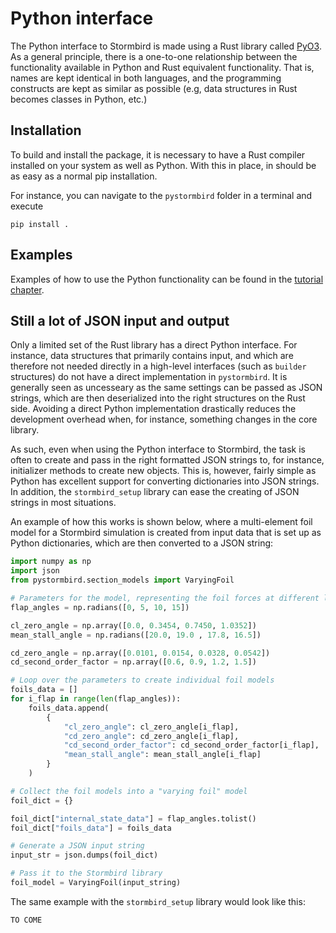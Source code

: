 # Python interface
The Python interface to Stormbird is made using a Rust library called [PyO3](https://pyo3.rs/). As a general principle, there is a one-to-one relationship between the functionality available in Python and Rust equivalent functionality. That is, names are kept identical in both languages, and the programming constructs are kept as similar as possible (e.g, data structures in Rust becomes classes in Python, etc.)

## Installation

To build and install the package, it is necessary to have a Rust compiler installed on your system as well as Python. With this in place, in should be as easy as a normal pip installation. 

For instance, you can navigate to the `pystormbird` folder in a terminal and execute 

```
pip install .
```

## Examples
Examples of how to use the Python functionality can be found in the [tutorial chapter](./../tutorials/tutorials.md). 

## Still a lot of JSON input and output
Only a limited set of the Rust library has a direct Python interface. For instance, data structures that primarily contains input, and which are therefore not needed directly in a high-level interfaces (such as `builder` structures) do not have a direct implementation in `pystormbird`. It is generally seen as uncesseary as the same settings can be passed as JSON strings, which are then deserialized into the right structures on the Rust side. Avoiding a direct Python implementation drastically reduces the development overhead when, for instance, something changes in the core library.

As such, even when using the Python interface to Stormbird, the task is often to create and pass in the right formatted JSON strings to, for instance, initializer methods to create new objects. This is, however, fairly simple as Python has excellent support for converting dictionaries into JSON strings. In addition, the `stormbird_setup` library can ease the creating of JSON strings in most situations.

An example of how this works is shown below, where a multi-element foil model for a Stormbird simulation is created from input data that is set up as Python dictionaries, which are then converted to a JSON string:

```python
import numpy as np
import json
from pystormbird.section_models import VaryingFoil

# Parameters for the model, representing the foil forces at different lap angles
flap_angles = np.radians([0, 5, 10, 15])

cl_zero_angle = np.array([0.0, 0.3454, 0.7450, 1.0352])
mean_stall_angle = np.radians([20.0, 19.0 , 17.8, 16.5])

cd_zero_angle = np.array([0.0101, 0.0154, 0.0328, 0.0542])
cd_second_order_factor = np.array([0.6, 0.9, 1.2, 1.5])

# Loop over the parameters to create individual foil models
foils_data = []
for i_flap in range(len(flap_angles)):
    foils_data.append(
        {
            "cl_zero_angle": cl_zero_angle[i_flap],
            "cd_zero_angle": cd_zero_angle[i_flap],
            "cd_second_order_factor": cd_second_order_factor[i_flap],
            "mean_stall_angle": mean_stall_angle[i_flap]
        }
    )

# Collect the foil models into a "varying foil" model
foil_dict = {}

foil_dict["internal_state_data"] = flap_angles.tolist()
foil_dict["foils_data"] = foils_data

# Generate a JSON input string
input_str = json.dumps(foil_dict)

# Pass it to the Stormbird library
foil_model = VaryingFoil(input_string)
```
The same example with the `stormbird_setup` library would look like this:

```
TO COME
```